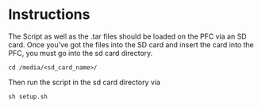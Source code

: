 # Instructions

The Script as well as the .tar files should be loaded on the PFC via an SD card. Once you've got the files into the SD card and insert the card into the PFC, you must go into the sd card directory.

```
cd /media/<sd_card_name>/
```

Then run the script in the sd card directory via 

```
sh setup.sh
```

